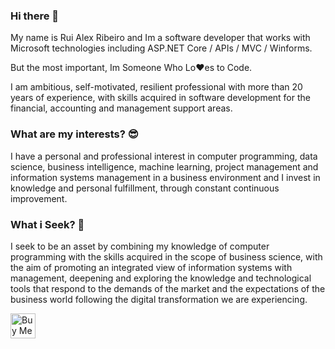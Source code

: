 ### Hi there 👋

<!--
**ruialexrib/ruialexrib** is a ✨ _special_ ✨ repository because its `README.md` (this file) appears on your GitHub profile.

Here are some ideas to get you started:

- 🔭 I’m currently working on ...
- 🌱 I’m currently learning ...
- 👯 I’m looking to collaborate on ...
- 🤔 I’m looking for help with ...
- 💬 Ask me about ...
- 📫 How to reach me: ...
- 😄 Pronouns: ...
- ⚡ Fun fact: ...
-->

My name is Rui Alex Ribeiro and Im a software developer that works with Microsoft technologies including ASP.NET Core / APIs / MVC / Winforms.

But the most important, Im Someone Who Lo❤️es to Code.

I am ambitious, self-motivated, resilient professional with more than 20 years of experience, with skills acquired in software development for the financial, accounting and management support areas.

### What are my interests? 😎
I have a personal and professional interest in computer programming, data science, business intelligence, machine learning, project management and information systems management in a business environment and I invest in knowledge and personal fulfillment, through constant continuous improvement.

### What i Seek? 💪
I seek to be an asset by combining my knowledge of computer programming with the skills acquired in the scope of business science, with the aim of promoting an integrated view of information systems with management, deepening and exploring the knowledge and technological tools that respond to the demands of the market and the expectations of the business world following the digital transformation we are experiencing.

<a href="https://www.buymeacoffee.com/ruialexrib" target="_blank"><img src="https://cdn.buymeacoffee.com/buttons/v2/default-yellow.png" alt="Buy Me A Coffee" style="height: 40px !important;" ></a>
